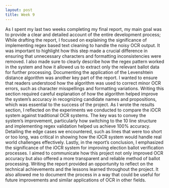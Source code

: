 ```yaml
---
layout: post
title: Week 9
---
```


As I spent my last two weeks completing my final report, my main goal was to provide a clear and detailed account of the entire development process; While drafting the report, I focused on explaining the significance of implementing regex based text cleaning to handle the noisy OCR output. It was important to highlight how this step made a crucial difference in ensuring that unnecessary characters and formatting inconsistencies were removed. I also made sure to clearly describe how the regex pattern worked in the system and how it allowed us to extract only the relevant ballot data for further processing. Documenting the application of the Levenshtein distance algorithm was another key part of the report. I wanted to ensure that readers understood how the algorithm was used to correct minor OCR errors, such as character misspellings and formatting variations. Writing this section required careful explanation of how the algorithm helped improve the system’s accuracy in recognizing candidate names and propositions, which was essential to the success of the project. As I wrote the results section, I reflected on the experiments we conducted to compare the iOCR system against traditional OCR systems. The key was to convey the system’s improvement, particularly how switching to the 10 line structure and implementing regex validation helped us achieve 100% accuracy. Detailing the edge cases we encountered, such as lines that were too short or too long, was critical in showing how the iOCR system would handle real world challenges effectively. Lastly, in the report’s conclusion, I emphasized the significance of the iOCR system for improving election ballot verification processes. I aimed to communicate how this project not only improved OCR accuracy but also offered a more transparent and reliable method of ballot processing. Writing the report provided an opportunity to reflect on the technical achievements and the lessons learned throughout the project. It also allowed me to document the process in a way that could be useful for future improvements and similar applications of OCR in other fields.
